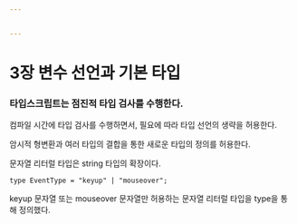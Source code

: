 ```yaml
---


---
```


<h1 id="장-변수-선언과-기본-타입">3장 변수 선언과 기본 타입</h1>
<h3 id="타입스크립트는-점진적-타입-검사를-수행한다.">타입스크립트는 점진적 타입 검사를 수행한다.</h3>
<p>컴파일 시간에 타입 검사를 수행하면서, 필요에 따라 타입 선언의 생략을 허용한다.</p>
<p>암시적 형변환과 여러 타입의 결합을 통한 새로운 타입의 정의를 허용한다.</p>
<p>문자열 리터럴 타입은 string 타입의 확장이다.</p>
<pre><code>type EventType = "keyup" | "mouseover";
</code></pre>
<p>keyup 문자열 또는 mouseover 문자열만 허용하는 문자열 리터럴 타입을 type을 통해 정의했다.</p>

